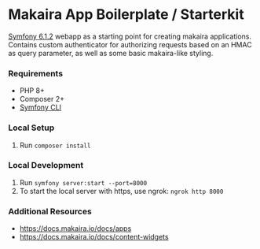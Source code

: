 # Makaira App Boilerplate / Starterkit

[Symfony 6.1.2](https://symfony.com/) webapp as a starting point for creating makaira applications.
Contains custom authenticator for authorizing requests based on an HMAC as query parameter, as well as some basic makaira-like styling.


### Requirements

- PHP 8+
- Composer 2+
- [Symfony CLI](https://symfony.com/download)

### Local Setup

1. Run `composer install`

### Local Development

1. Run `symfony server:start --port=8000`
2. To start the local server with https, use ngrok: `ngrok http 8000`

### Additional Resources
- https://docs.makaira.io/docs/apps
- https://docs.makaira.io/docs/content-widgets
